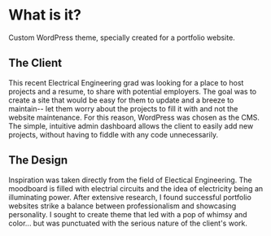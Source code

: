 # What is it?
Custom WordPress theme, specially created for a portfolio website.

## The Client
This recent Electrical Engineering grad was looking for a place to host projects and a resume, to share with potential employers. 
The goal was to create a site that would be easy for them to update and a breeze to maintain-- let them worry about the projects to fill it with and not the website maintenance. For this reason, WordPress was chosen as the CMS. The simple, intuitive admin dashboard allows the client to easily add new projects, without having to fiddle with any code unnecessarily. 

## The Design
Inspiration was taken directly from the field of Electical Engineering. The moodboard is filled with electrial circuits and the idea of electricity being an illuminating power. After extensive research, I found successful portfolio websites strike a balance between professionalism and showcasing personality. I sought to create theme that led with a pop of whimsy and color... but was punctuated with the serious nature of the client's work. 
